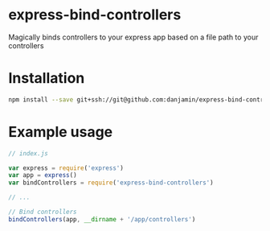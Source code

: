 # express-bind-controllers

Magically binds controllers to your express app based on a file path to your controllers

# Installation

```sh
npm install --save git+ssh://git@github.com:danjamin/express-bind-controllers.git#v0.1.0
```

# Example usage

```js
// index.js

var express = require('express')
var app = express()
var bindControllers = require('express-bind-controllers')

// ...

// Bind controllers
bindControllers(app, __dirname + '/app/controllers')
```
